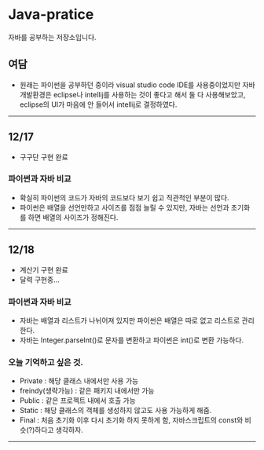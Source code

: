 # Java-pratice
자바를 공부하는 저장소입니다.

## 여담
* 원래는 파이썬을 공부하던 중이라 visual studio code IDE를 사용중이었지만 
자바개발환경은 eclipse나 intellij를 사용하는 것이 좋다고 해서 둘 다 사용해보았고,
eclipse의 UI가 마음에 안 들어서 intellij로 결정하였다.

***

## 12/17
* 구구단 구현 완료

### 파이썬과 자바 비교
* 확실히 파이썬의 코드가 자바의 코드보다 보기 쉽고 직관적인 부분이 많다.
* 파이썬은 배열을 선언만하고 사이즈를 점점 늘릴 수 있지만, 자바는 선언과 초기화를 하면 배열의 사이즈가 정해진다.

***

## 12/18
* 계산기 구현 완료
* 달력 구현중...

### 파이썬과 자바 비교
* 자바는 배열과 리스트가 나뉘어져 있지만 파이썬은 배열은 따로 없고 리스트로 관리한다.
* 자바는 Integer.parseInt()로 문자를 변환하고 파이썬은 int()로 변환 가능하다.

### 오늘 기억하고 싶은 것.
* Private : 해당 클래스 내에서만 사용 가능
* freindy(생략가능) : 같은 패키지 내에서만 가능
* Public : 같은 프로젝트 내에서 호출 가능
* Static : 해당 클래스의 객체를 생성하지 않고도 사용 가능하게 해줌.
* Final : 처음 초기화 이후 다시 초기화 하지 못하게 함, 자바스크립트의 const와 비슷(?)하다고 생각하자.

***